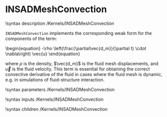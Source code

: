 # INSADMeshConvection

!syntax description /Kernels/INSADMeshConvection

`INSADMeshConvection` implements the corresponding weak form for the components of
the term:

\begin{equation}
-\rho \left(\frac{\partial\vec{d_m}}{\partial t} \cdot \nabla\right) \vec{u}
\end{equation}

where $\rho$ is the density, $\vec{d_m}$ is the fluid mesh displacements, and
$\vec{u}$ is the fluid velocity. This term is essential for obtaining the
correct convective derivative of the fluid in cases where the fluid mesh is
dynamic, e.g. in simulations of fluid-structure interaction.

!syntax parameters /Kernels/INSADMeshConvection

!syntax inputs /Kernels/INSADMeshConvection

!syntax children /Kernels/INSADMeshConvection
